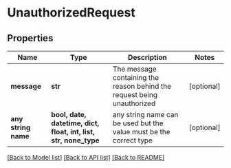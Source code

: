 # UnauthorizedRequest


## Properties
Name | Type | Description | Notes
------------ | ------------- | ------------- | -------------
**message** | **str** | The message containing the reason behind the request being unauthorized | [optional] 
**any string name** | **bool, date, datetime, dict, float, int, list, str, none_type** | any string name can be used but the value must be the correct type | [optional]

[[Back to Model list]](../README.md#documentation-for-models) [[Back to API list]](../README.md#documentation-for-api-endpoints) [[Back to README]](../README.md)


